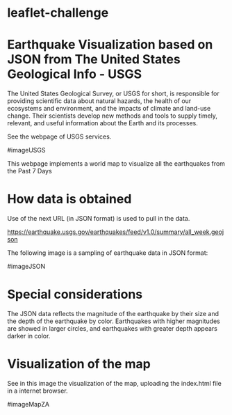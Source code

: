 # leaflet-challenge

# Earthquake Visualization based on JSON from The United States Geological Info - USGS  


The United States Geological Survey, or USGS for short, is responsible for providing scientific data about natural hazards, the health of our ecosystems and environment, and the impacts of climate and land-use change. Their scientists develop new methods and tools to supply timely, relevant, and useful information about the Earth and its processes.

See the webpage of USGS services.

#imageUSGS

This webpage implements a world map to visualize all the earthquakes from the Past 7 Days

# How data is obtained

Use of the next  URL (in JSON format) is used to   pull in the data. 

https://earthquake.usgs.gov/earthquakes/feed/v1.0/summary/all_week.geojson

The following image is a sampling of earthquake data in JSON format:

#imageJSON

# Special considerations

The JSON data reflects the magnitude of the earthquake by their size and the depth of the earthquake by color. Earthquakes with higher magnitudes are showed in larger circles, and earthquakes with greater depth appears darker in color.

# Visualization of the map

See in this image the visualization of the map, uploading the index.html file in a internet browser.

#imageMapZA


